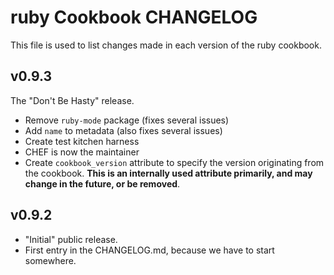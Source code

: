 # ruby Cookbook CHANGELOG
This file is used to list changes made in each version of the ruby cookbook.

## v0.9.3
The "Don't Be Hasty" release.
- Remove `ruby-mode` package (fixes several issues)
- Add `name` to metadata (also fixes several issues)
- Create test kitchen harness
- CHEF is now the maintainer
- Create `cookbook_version` attribute to specify the version originating from the cookbook. **This is an internally used attribute primarily, and may change in the future, or be removed**.

## v0.9.2
- "Initial" public release.
- First entry in the CHANGELOG.md, because we have to start somewhere.
